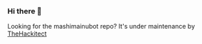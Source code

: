 ### Hi there 👋

Looking for the mashimainubot repo?
It's under maintenance by <a href="https://github.com/TheHackitect">TheHackitect</a>
